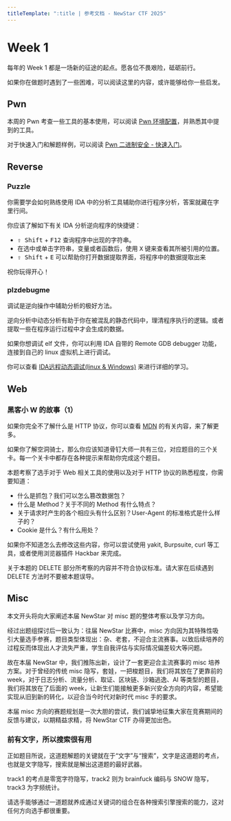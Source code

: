 ```yaml
---
titleTemplate: ":title | 参考文档 - NewStar CTF 2025"
---
```


<script setup>
import Container from '@/components/docs/Container.vue'
</script>

# Week 1

每年的 Week 1 都是一场新的征途的起点。愿各位不畏艰险，砥砺前行。

如果你在做题时遇到了一些困难，可以阅读这里的内容，或许能够给你一些启发。

## Pwn

本周的 Pwn 考查一些工具的基本使用，可以阅读 [Pwn 环境配置](/learn/configure-pwn)，并熟悉其中提到的工具。

对于快速入门和解题样例，可以阅读 [Pwn 二进制安全 - 快速入门](/learn/pwn)。

## Reverse

### Puzzle

你需要学会如何熟练使用 IDA 中的分析工具辅助你进行程序分析，答案就藏在字里行间。

你应该了解如下有关 IDA 分析逆向程序的快捷键：

- <kbd>⇧ Shift</kbd> + <kbd>F12</kbd> 查询程序中出现的字符串。
- 在选中或单击字符串，变量或者函数后，使用 <kbd>X</kbd> 键来查看其所被引用的位置。
- <kbd>⇧ Shift</kbd> + <kbd>E</kbd> 可以帮助你打开数据提取界面，将程序中的数据提取出来

祝你玩得开心！

### plzdebugme

调试是逆向操作中辅助分析的极好方法。

逆向分析中动态分析有助于你在被混乱的静态代码中，理清程序执行的逻辑。或者提取一些在程序运行过程中才会生成的数据。

如果你想调试 elf 文件，你可以利用 IDA 自带的 Remote GDB debugger 功能，连接到自己的 linux 虚拟机上进行调试。

你可以查看 [IDA远程动态调试(linux & Windows)](https://blog.csdn.net/m0_46296905/article/details/115794076) 来进行详细的学习。

## Web

### 黑客小 W 的故事（1）

<Container type='tip'>

如果你完全不了解什么是 HTTP 协议，你可以查看 [MDN](https://developer.mozilla.org/zh-CN/) 的有关内容，来了解更多。

</Container>

如果你了解空洞骑士，那么你应该知道骨钉大师一共有三位，对应题目的三个关卡。每一个关卡中都存在各种提示来帮助你完成这个题目。

本题考察了选手对于 Web 相关工具的使用以及对于 HTTP 协议的熟悉程度，你需要知道：

- 什么是抓包？我们可以怎么篡改数据包？
- 什么是 Method？关于不同的 Method 有什么特点？
- 关于请求时产生的各个相应头有什么区别？User-Agent 的标准格式是什么样子的？
- Cookie 是什么？有什么用处？

如果你不知道怎么去修改这些内容，你可以尝试使用 yakit, Burpsuite, curl 等工具，或者使用浏览器插件 Hackbar 来完成。

<Container type='info'>

关于本题的 DELETE 部分所考察的内容并不符合协议标准。请大家在后续遇到 DELETE 方法时不要被本题误导。

</Container>

## Misc

本文开头将向大家阐述本届 NewStar 对 misc 题的整体考察以及学习方向。

经过出题组探讨后一致认为：往届 NewStar 比赛中，misc 方向因为其特殊性吸引大量选手参赛，题目类型体现出：杂、老套，不迎合主流赛事。以致后续培养的过程反而体现出人才流失严重，学生自我评估与实际情况偏差较大等问题。

故在本届 NewStar 中，我们推陈出新，设计了一套更迎合主流赛事的 misc 培养方案。对于曾经的传统 misc 隐写，套娃，一把梭题目，我们将其放在了更靠前的 week，对于日志分析、流量分析、取证、区块链、沙箱逃逸、AI 等类型的题目，我们将其放在了后面的 week，让新生们能接触更多新兴安全方向的内容，希望能实现从旧到新的转化，以迎合当今时代对新时代 misc 手的要求。

本届 misc 方向的赛题规划是一次大胆的尝试，我们诚挚地征集大家在竞赛期间的反馈与建议，以期精益求精，将 NewStar CTF 办得更加出色。

### 前有文字，所以搜索很有用

正如题目所说，这道题解题的关键就在于“文字”与“搜索”，文字是这道题的考点，也就是文字隐写，搜索就是解出这道题的最好武器。

track1 的考点是零宽字符隐写，track2 则为 brainfuck 编码与 SNOW 隐写，track3 为字频统计。

请选手能够通过一道题就养成通过关键词的组合在各种搜索引擎搜索的能力，这对任何方向选手都很重要。

